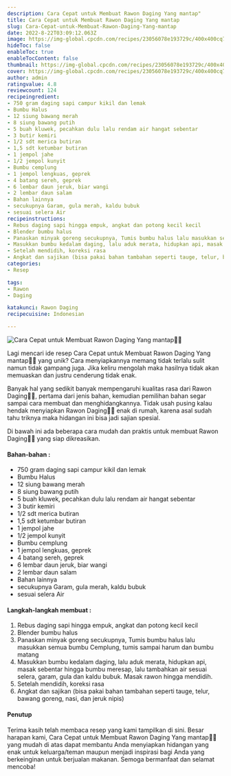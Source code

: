 ```yaml
---
description: Cara Cepat untuk Membuat Rawon Daging Yang mantap"
title: Cara Cepat untuk Membuat Rawon Daging Yang mantap
slug: Cara-Cepat-untuk-Membuat-Rawon-Daging-Yang-mantap
date: 2022-8-22T03:09:12.063Z
image: https://img-global.cpcdn.com/recipes/23056078e193729c/400x400cq70/photo.jpg
hideToc: false
enableToc: true
enableTocContent: false
thumbnail: https://img-global.cpcdn.com/recipes/23056078e193729c/400x400cq70/photo.jpg
cover: https://img-global.cpcdn.com/recipes/23056078e193729c/400x400cq70/photo.jpg
author: admin
ratingvalue: 4.8
reviewcount: 124
recipeingredient:
- 750 gram daging sapi campur kikil dan lemak
- Bumbu Halus
- 12 siung bawang merah
- 8 siung bawang putih
- 5 buah kluwek, pecahkan dulu lalu rendam air hangat sebentar
- 3 butir kemiri
- 1/2 sdt merica butiran
- 1,5 sdt ketumbar butiran
- 1 jempol jahe
- 1/2 jempol kunyit
- Bumbu cemplung
- 1 jempol lengkuas, geprek
- 4 batang sereh, geprek
- 6 lembar daun jeruk, biar wangi
- 2 lembar daun salam
- Bahan lainnya
- secukupnya Garam, gula merah, kaldu bubuk
- sesuai selera Air
recipeinstructions:
- Rebus daging sapi hingga empuk, angkat dan potong kecil kecil
- Blender bumbu halus
- Panaskan minyak goreng secukupnya, Tumis bumbu halus lalu masukkan semua bumbu Cemplung, tumis sampai harum dan bumbu matang
- Masukkan bumbu kedalam daging, lalu aduk merata, hidupkan api, masak sebentar hingga bumbu meresap, lalu tambahkan air sesuai selera, garam, gula dan kaldu bubuk. Masak rawon hingga mendidih.
- Setelah mendidih, koreksi rasa
- Angkat dan sajikan (bisa pakai bahan tambahan seperti tauge, telur, bawang goreng, nasi, dan jeruk nipis)
categories:
- Resep

tags:
- Rawon
- Daging

katakunci: Rawon Daging
recipecuisine: Indonesian

---
```


![Cara Cepat untuk Membuat Rawon Daging Yang mantap👩‍🍳](https://img-global.cpcdn.com/recipes/23056078e193729c/400x400cq70/photo.jpg)

Lagi mencari ide resep Cara Cepat untuk Membuat Rawon Daging Yang mantap👩‍🍳 yang unik? Cara menyiapkannya memang tidak terlalu sulit namun tidak gampang juga. Jika keliru mengolah maka hasilnya tidak akan memuaskan dan justru cenderung tidak enak.

Banyak hal yang sedikit banyak mempengaruhi kualitas rasa dari Rawon Daging👩‍🍳, pertama dari jenis bahan, kemudian pemilihan bahan segar sampai cara membuat dan menghidangkannya. Tidak usah pusing kalau hendak menyiapkan Rawon Daging👩‍🍳 enak di rumah, karena asal sudah tahu triknya maka hidangan ini bisa jadi sajian spesial.

Di bawah ini ada beberapa cara mudah dan praktis untuk membuat Rawon Daging👩‍🍳 yang siap dikreasikan.

<!--inarticleads1-->

#### Bahan-bahan :

- 750 gram daging sapi campur kikil dan lemak
- Bumbu Halus
- 12 siung bawang merah
- 8 siung bawang putih
- 5 buah kluwek, pecahkan dulu lalu rendam air hangat sebentar
- 3 butir kemiri
- 1/2 sdt merica butiran
- 1,5 sdt ketumbar butiran
- 1 jempol jahe
- 1/2 jempol kunyit
- Bumbu cemplung
- 1 jempol lengkuas, geprek
- 4 batang sereh, geprek
- 6 lembar daun jeruk, biar wangi
- 2 lembar daun salam
- Bahan lainnya
- secukupnya Garam, gula merah, kaldu bubuk
- sesuai selera Air

<!--inarticleads2-->

#### Langkah-langkah membuat :

1. Rebus daging sapi hingga empuk, angkat dan potong kecil kecil
1. Blender bumbu halus
1. Panaskan minyak goreng secukupnya, Tumis bumbu halus lalu masukkan semua bumbu Cemplung, tumis sampai harum dan bumbu matang
1. Masukkan bumbu kedalam daging, lalu aduk merata, hidupkan api, masak sebentar hingga bumbu meresap, lalu tambahkan air sesuai selera, garam, gula dan kaldu bubuk. Masak rawon hingga mendidih.
1. Setelah mendidih, koreksi rasa
1. Angkat dan sajikan (bisa pakai bahan tambahan seperti tauge, telur, bawang goreng, nasi, dan jeruk nipis)

#### Penutup

Terima kasih telah membaca resep yang kami tampilkan di sini. Besar harapan kami, Cara Cepat untuk Membuat Rawon Daging Yang mantap👩‍🍳 yang mudah di atas dapat membantu Anda menyiapkan hidangan yang enak untuk keluarga/teman maupun menjadi inspirasi bagi Anda yang berkeinginan untuk berjualan makanan. Semoga bermanfaat dan selamat mencoba!